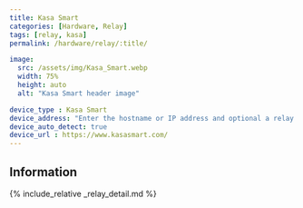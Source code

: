 ```yaml
---
title: Kasa Smart
categories: [Hardware, Relay]
tags: [relay, kasa]
permalink: /hardware/relay/:title/

image:
  src: /assets/img/Kasa_Smart.webp
  width: 75%
  height: auto
  alt: "Kasa Smart header image"

device_type : Kasa Smart
device_address: "Enter the hostname or IP address and optional a relay number seperated by a comma.<br />Ex: `192.168.1.15,1`"
device_auto_detect: true
device_url : https://www.kasasmart.com/
---
```


## Information


{% include_relative _relay_detail.md %}